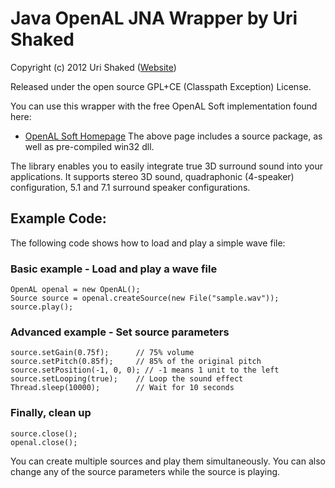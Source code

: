 Java OpenAL JNA Wrapper by Uri Shaked
=====================================

Copyright (c) 2012 Uri Shaked ([Website](http://www.urish.org))

Released under the open source GPL+CE (Classpath Exception) License.

You can use this wrapper with the free OpenAL Soft implementation found here:
* [OpenAL Soft Homepage](http://kcat.strangesoft.net/openal.html)
The above page includes a source package, as well as pre-compiled win32 dll.

The library enables you to easily integrate true 3D surround sound into your applications. 
It supports stereo 3D sound, quadraphonic (4-speaker) configuration, 5.1 and 7.1 surround speaker configurations.

Example Code:
-------------
The following code shows how to load and play a simple wave file:

### Basic example - Load and play a wave file

	OpenAL openal = new OpenAL();
	Source source = openal.createSource(new File("sample.wav"));
	source.play();
		
### Advanced example - Set source parameters

	source.setGain(0.75f); 		// 75% volume
	source.setPitch(0.85f); 	// 85% of the original pitch
	source.setPosition(-1, 0, 0); // -1 means 1 unit to the left
	source.setLooping(true); 	// Loop the sound effect
	Thread.sleep(10000);     	// Wait for 10 seconds

### Finally, clean up

	source.close();
	openal.close();
	
You can create multiple sources and play them simultaneously. You can also change any of the source parameters
while the source is playing.

 